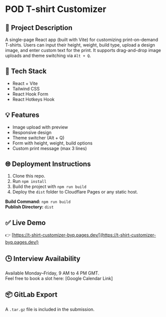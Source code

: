 # POD T-shirt Customizer

## 🚀 Project Description

A single-page React app (built with Vite) for customizing print-on-demand T-shirts. Users can input their height, weight, build type, upload a design image, and enter custom text for the print. It supports drag-and-drop image uploads and theme switching via `Alt + Q`.

## 🧩 Tech Stack

- React + Vite
- Tailwind CSS
- React Hook Form
- React Hotkeys Hook

## 💡 Features

- Image upload with preview
- Responsive design
- Theme switcher (Alt + Q)
- Form with height, weight, build options
- Custom print message (max 3 lines)

## 🌐 Deployment Instructions

1. Clone this repo.
2. Run `npm install`
3. Build the project with `npm run build`
4. Deploy the `dist` folder to Cloudflare Pages or any static host.

**Build Command:** `npm run build`  
**Publish Directory:** `dist`

## ✅ Live Demo

👉 [https://t-shirt-customizer-byp.pages.dev/](https://t-shirt-customizer-byp.pages.dev/)

## 🕒 Interview Availability

Available Monday–Friday, 9 AM to 4 PM GMT.  
Feel free to book a slot here: [Google Calendar Link]

## 📦 GitLab Export

A `.tar.gz` file is included in the submission.
